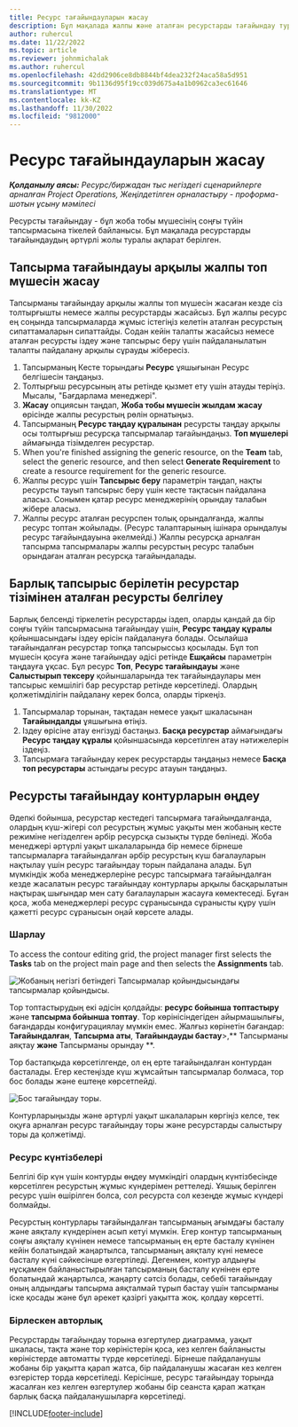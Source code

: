 ```yaml
---
title: Ресурс тағайындауларын жасау
description: Бұл мақалада жалпы және аталған ресурстарды тағайындау туралы ақпарат берілген.
author: ruhercul
ms.date: 11/22/2022
ms.topic: article
ms.reviewer: johnmichalak
ms.author: ruhercul
ms.openlocfilehash: 42dd2906ce8db8844bf4dea232f24aca58a5d951
ms.sourcegitcommit: 9b1136d95f19cc039d675a4a1b0962ca3ec61646
ms.translationtype: MT
ms.contentlocale: kk-KZ
ms.lasthandoff: 11/30/2022
ms.locfileid: "9812000"
---
```

# <a name="create-resource-assignments"></a>Ресурс тағайындауларын жасау

_**Қолданылу аясы:** Ресурс/биржадан тыс негіздегі сценарийлерге арналған Project Operations, Жеңілдетілген орналастыру - проформа-шотын ұсыну мәмілесі_


Ресурсты тағайындау - бұл жоба тобы мүшесінің соңғы түйін тапсырмасына тікелей байланысы. Бұл мақалада ресурстарды тағайындаудың әртүрлі жолы туралы ақпарат берілген.

## <a name="create-a-generic-team-member-through-task-assignment"></a>Тапсырма тағайындауы арқылы жалпы топ мүшесін жасау


Тапсырманы тағайындау арқылы жалпы топ мүшесін жасаған кезде сіз толтырғышты немесе жалпы ресурстарды жасайсыз. Бұл жалпы ресурс ең соңында тапсырмаларда жұмыс істегіңіз келетін аталған ресурстың сипаттамаларын сипаттайды. Содан кейін талапты жасайсыз немесе аталған ресурсты іздеу және тапсырыс беру үшін пайдаланылатын талапты пайдалану арқылы сұрауды жібересіз.

1. Тапсырманың Кесте торындағы **Ресурс** ұяшығынан Ресурс белгішесін таңдаңыз.
2. Толтырғыш ресурсының аты ретінде қызмет ету үшін атауды теріңіз. Мысалы, "Бағдарлама менеджері".
3. **Жасау** опциясын таңдап, **Жоба тобы мүшесін жылдам жасау** өрісінде жалпы ресурстың рөлін орнатыңыз.
4. Тапсырманың **Ресурс таңдау құралынан** ресурсты таңдау арқылы осы толтырғыш ресурсқа тапсырмалар тағайындаңыз. **Топ мүшелері** аймағында тізімделген ресурстар.
5. When you're finished assigning the generic resource, on the **Team** tab, select the generic resource, and then select **Generate Requirement** to create a resource requirement for the generic resource.
6. Жалпы ресурс үшін **Тапсырыс беру** параметрін таңдап, нақты ресурсты тауып тапсырыс беру үшін кесте тақтасын пайдалана аласыз. Сонымен қатар ресурс менеджерінің орындау талабын жібере аласыз.
7. Жалпы ресурс аталған ресурспен толық орындалғанда, жалпы ресурс топтан жойылады. (Ресурс талаптарының ішінара орындалуы ресурс тағайындауына әкелмейді.) Жалпы ресурсқа арналған тапсырма тапсырмалары жалпы ресурстың ресурс талабын орындаған аталған ресурсқа тағайындалады.

## <a name="assign-a-named-resource-from-the-list-of-all-bookable-resources"></a>Барлық тапсырыс берілетін ресурстар тізімінен аталған ресурсты белгілеу

Барлық белсенді тіркелетін ресурстарды іздеп, оларды қандай да бір соңғы түйін тапсырмасына тағайындау үшін, **Ресурс таңдау құралы** қойыншасындағы іздеу өрісін пайдалануға болады. Осылайша тағайындалған ресурстар топқа тапсырыссыз қосылады. Бұл топ мүшесін қосуға және тағайындау әдісі ретінде **Ешқайсы** параметрін таңдауға ұқсас. Бұл ресурс **Топ**, **Ресурс тағайындауы** және **Салыстырып тексеру** қойыншаларында тек тағайындаулары мен тапсырыс кемшілігі бар ресурстар ретінде көрсетіледі. Олардың қолжетімділігін пайдалану керек болса, оларды тіркеңіз.

1. Тапсырмалар торынан, тақтадан немесе уақыт шкаласынан **Тағайындалды** ұяшығына өтіңіз.
2. Іздеу өрісіне атау енгізуді бастаңыз. **Басқа ресурстар** аймағындағы **Ресурс таңдау құралы** қойыншасында көрсетілген атау нәтижелерін іздеңіз.
3. Тапсырмаға тағайындау керек ресурстарды таңдаңыз немесе **Басқа топ ресурстары** астындағы ресурс атауын таңдаңыз.

## <a name="editing-resource-assignment-contours"></a>Ресурсты тағайындау контурларын өңдеу

Әдепкі бойынша, ресурстар кестедегі тапсырмаға тағайындалғанда, олардың күш-жігері сол ресурстың жұмыс уақыты мен жобаның кесте режиміне негізделген әрбір ресурсқа сызықты түрде бөлінеді. Жоба менеджері әртүрлі уақыт шкалаларында бір немесе бірнеше тапсырмаларға тағайындалған әрбір ресурстың күш бағалауларын нақтылау үшін ресурс тағайындау торын пайдалана алады. Бұл мүмкіндік жоба менеджерлеріне ресурс тапсырмаға тағайындалған кезде жасалатын ресурс тағайындау контурлары арқылы басқарылатын нақтырақ шығындар мен сату бағалауларын жасауға көмектеседі. Бұған қоса, жоба менеджерлері ресурс сұранысында сұранысты құру үшін қажетті ресурс сұранысын оңай көрсете алады.

### <a name="navigation"></a>Шарлау

To access the contour editing grid, the project manager first selects the **Tasks** tab on the project main page and then selects the **Assignments** tab.

![Жобаның негізгі бетіндегі Тапсырмалар қойындысындағы тапсырмалар қойындысы.](media/AssignmentGrid.png)

Тор топтастырудың екі әдісін қолдайды: **ресурс бойынша топтастыру** және **тапсырма бойынша топтау**. Тор көрінісіндегіден айырмашылығы, бағандарды конфигурациялау мүмкін емес. Жалғыз көрінетін бағандар: **Тағайындалған**, **Тапсырма аты**, **Тағайындауды бастау**>,** Тапсырманы аяқтау **және** Тапсырманы орындау **.

Тор бастапқыда көрсетілгенде, ол ең ерте тағайындалған контурдан басталады. Егер кестеңізде күш жұмсайтын тапсырмалар болмаса, тор бос болады және ештеңе көрсетпейді.

![Бос тағайындау торы.](media/emptyassignmentgrid.png)

Контурларыңызды және әртүрлі уақыт шкалаларын көргіңіз келсе, тек оқуға арналған ресурс тағайындау торы және ресурстарды салыстыру торы да қолжетімді.

### <a name="resource-calendars"></a>Ресурс күнтізбелері

Белгілі бір күн үшін контурды өңдеу мүмкіндігі олардың күнтізбесінде көрсетілген ресурстың жұмыс күндерімен реттеледі. Ұяшық берілген ресурс үшін өшірілген болса, сол ресурста сол кезеңде жұмыс күндері болмайды.

Ресурстың контурлары тағайындалған тапсырманың ағымдағы басталу және аяқталу күндерінен асып кетуі мүмкін. Егер контур тапсырманың соңғы аяқталу күнінен немесе тапсырманың ең ерте басталу күнінен кейін болатындай жаңартылса, тапсырманың аяқталу күні немесе басталу күні сәйкесінше өзгертіледі. Дегенмен, контур алдыңғы нұсқамен байланыстырылған тапсырманың басталу күнінен ерте болатындай жаңартылса, жаңарту сәтсіз болады, себебі тағайындау оның алдындағы тапсырма аяқталмай тұрып бастау үшін тапсырманы іске қосады және бұл әрекет қазіргі уақытта жоқ. қолдау көрсетті.

### <a name="co-authoring"></a>Бірлескен авторлық

Ресурстарды тағайындау торына өзгертулер диаграмма, уақыт шкаласы, тақта және тор көріністерін қоса, кез келген байланысты көріністерде автоматты түрде көрсетіледі. Бірнеше пайдаланушы жобаны бір уақытта қарап жатса, бір пайдаланушы жасаған кез келген өзгерістер торда көрсетіледі. Керісінше, ресурс тағайындау торында жасалған кез келген өзгертулер жобаны бір сеанста қарап жатқан барлық басқа пайдаланушыларға көрсетіледі.

[!INCLUDE[footer-include](../includes/footer-banner.md)]
